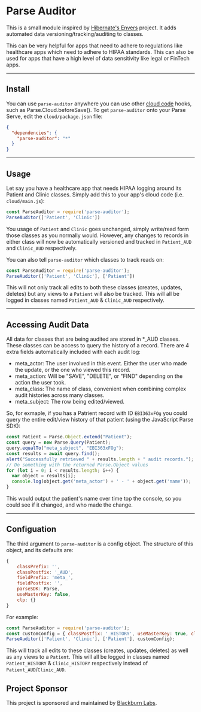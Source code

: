 # Parse Auditor
This is a small module inspired by [Hibernate's Envers](https://hibernate.org/orm/envers/) project. It adds automated data versioning/tracking/auditing to classes.

This can be very helpful for apps that need to adhere to regulations like healthcare apps which need to adhere to HIPAA
standards. This can also be used for apps that have a high level of data sensitivity like legal or FinTech apps.

---

## Install
You can use `parse-auditor` anywhere you can use other [cloud code](https://docs.parseplatform.org/cloudcode/guide/) hooks, such as Parse.Cloud.beforeSave(). To get
`parse-auditor` onto your Parse Serve, edit the `cloud/package.json` file: 
```json
{
  "dependencies": {
    "parse-auditor": "*"
  }
}
```
 
---
 
## Usage
Let say you have a healthcare app that needs HIPAA logging around its Patient and Clinic classes. Simply add this to 
your app's cloud code (i.e. `cloud/main.js`):

```javascript
const ParseAuditor = require('parse-auditor');
ParseAuditor(['Patient', 'Clinic'])
```

You usage of `Patient` and `Clinic` goes unchanged, simply write/read form those classes as you normally would. However,
any changes to records in either class will now be automatically versioned and tracked in `Patient_AUD` and `Clinic_AUD`
respectively.

You can also tell `parse-auditor` which classes to track reads on:
```javascript
const ParseAuditor = require('parse-auditor');
ParseAuditor(['Patient', 'Clinic'], ['Patient'])
```

This will not only track all edits to both these classes (creates, updates, deletes) but any views to a `Patient` will
also be tracked. This will all be logged in classes named `Patient_AUD` & `Clinic_AUD` respectively.

---

## Accessing Audit Data
All data for classes that are being audited are stored in *_AUD classes. These classes can be access to query the history
of a record. There are 4 extra fields automatically included with each audit log:
 - meta_actor: The user involved in this event. Either the user who made the update, or the one who viewed this record.
 - meta_action: Will be "SAVE", "DELETE", or "FIND" depending on the action the user took.
 - meta_class: The name of class, convenient when combining complex audit histories across many classes.  
 - meta_subject: The row being edited/viewed. 

So, for exmaple, if you has a Patrient record with ID `EBI363xFOg` you could query the entire edit/view history of that patient
(using the JavaScript Parse SDK):
```javascript
const Patient = Parse.Object.extend("Patient");
const query = new Parse.Query(Patient);
query.equalTo("meta_subject", "EBI363xFOg");
const results = await query.find();
alert("Successfully retrieved " + results.length + " audit records.");
// Do something with the returned Parse.Object values
for (let i = 0; i < results.length; i++) {
  var object = results[i];
  console.log(object.get('meta_actor') + ' - ' + object.get('name'));
}
```

This would output the patient's name over time top the console, so you could see if it changed, and who made the change.  

---

## Configuation

The third argument to `parse-auditor` is a config object. The structure of this object, and its defaults are:
```javascript
{
    classPrefix: '',
    classPostfix: '_AUD',
    fieldPrefix: 'meta_',
    fieldPostfix: '',
    parseSDK: Parse,
    useMasterKey: false,
    clp: {}
}
```

For example:
```javascript
const ParseAuditor = require('parse-auditor');
const customConfig = { classPostfix: '_HISTORY', useMasterKey: true, clp: {create: { '*': true }, addField: { '*': true } } };
ParseAuditor(['Patient', 'Clinic'], ['Patient'], customConfig);
```

This will track all edits to these classes (creates, updates, deletes) as well as any views to a `Patient`. This will
all be logged in classes named `Patient_HISTORY` & `Clinic_HISTORY` respectively instead of `Patient_AUD`/`Clinic_AUD`.

## Project Sponsor

This project is sponsored and maintained by [Blackburn Labs](http://www.blackburnlabs.com).
